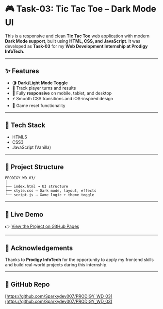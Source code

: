 # 🎮 Task-03: Tic Tac Toe – Dark Mode UI

This is a responsive and clean **Tic Tac Toe** web application with modern **Dark Mode support**, built using **HTML, CSS, and JavaScript**. It was developed as **Task-03** for my **Web Development Internship at Prodigy InfoTech**.

---

## ✨ Features

- 🌗 **Dark/Light Mode Toggle**
- 🎯 Track player turns and results
- 📱 Fully **responsive** on mobile, tablet, and desktop
- ⚡ Smooth CSS transitions and iOS-inspired design
- 🔁 Game reset functionality

---

## 🧰 Tech Stack

- HTML5  
- CSS3  
- JavaScript (Vanilla)

---

## 📁 Project Structure

```
PRODIGY_WD_03/
│
├── index.html → UI structure
├── style.css → Dark mode, layout, effects
└── script.js → Game logic + theme toggle
```

---

## 🔗 Live Demo

👉 [View the Project on GitHub Pages](https://sparkydev007.github.io/PRODIGY_WD_03/)

---

## 🙌 Acknowledgements

Thanks to **Prodigy InfoTech** for the opportunity to apply my frontend skills and build real-world projects during this internship.

---

## 🔗 GitHub Repo

[https://github.com/Sparkydev007/PRODIGY_WD_03](https://github.com/Sparkydev007/PRODIGY_WD_03)
